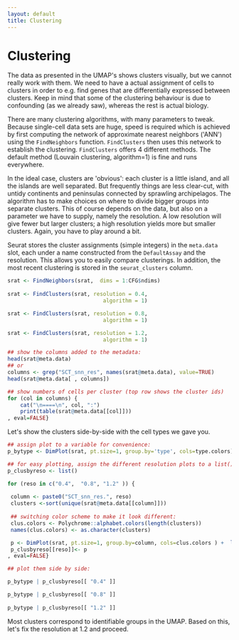 ```yaml
---
layout: default
title: Clustering
---
```


<!-- stuff to make Rmarkdown do what we want:  -->


<!-- load complete state from previous lesson -->


# Clustering

The data as presented in the UMAP's shows clusters visually, but we
cannot really work with them. We need to have a actual assignment of
cells to clusters in order to e.g. find genes that are differentially
expressed between clusters. Keep in mind that some of the clustering
behaviour is due to confounding (as we already saw), whereas the rest is
actual biology.

There are many clustering algorithms, with many parameters to
tweak. Because single-cell data sets are huge, speed is required which
is achieved by first computing the network of approximate nearest
neighbors ('ANN') using the `FindNeighbors` function.  `FindClusters`
then uses this network to establish the clustering. `FindClusters`
offers 4 different methods. The default method (Louvain clustering,
algorithm=1) is fine and runs everywhere. 

In the ideal case, clusters are 'obvious': each cluster is a little
island, and all the islands are well separated. But frequently things
are less clear-cut, with untidy continents and peninsulas connected by
sprawling archipelagos.  The algorithm has to make choices on where to
divide bigger groups into separate clusters.  This of course depends on
the data, but also on a parameter we have to supply, namely the
resolution. A low resolution will give fewer but larger clusters; 
a high resolution yields more but smaller clusters. Again, you have
to play around a bit. 

Seurat stores the cluster assignments (simple integers) in the `meta.data`
slot, each under a name constructed from the `DefaultAssay` and the resolution.
This allows you to easily compare clusterings. In addition, the most recent
clustering is stored in the `seurat_clusters` column. 


```r
srat <- FindNeighbors(srat,  dims = 1:CFG$ndims)
                              
srat <- FindClusters(srat, resolution = 0.4,
                              algorithm = 1)

srat <- FindClusters(srat, resolution = 0.8,
                              algorithm = 1)

srat <- FindClusters(srat, resolution = 1.2,
                              algorithm = 1)

## show the columns added to the metadata:
head(srat@meta.data)
## or
columns <- grep("SCT_snn_res", names(srat@meta.data), value=TRUE)
head(srat@meta.data[ , columns])

## show numbers of cells per cluster (top row shows the cluster ids)
for (col in columns) {
    cat("\n====\n", col, ":")
    print(table(srat@meta.data[[col]]))
, eval=FALSE}
```

Let's show the clusters side-by-side with the cell types we gave you. 

<!--  The assignment to list() is partly because it wouldn't plot ... -->


```r
## assign plot to a variable for convenience:
p_bytype <- DimPlot(srat, pt.size=1, group.by='type', cols=type.colors) 

## for easy plotting, assign the different resolution plots to a list() 
p_clusbyreso <- list()

for (reso in c("0.4",  "0.8", "1.2" )) { 
 
 column <- paste0("SCT_snn_res.", reso)
 clusters <-sort(unique(srat@meta.data[[column]]))
 
 ## switching color scheme to make it look different:
 clus.colors <- Polychrome::alphabet.colors(length(clusters))
 names(clus.colors) <- as.character(clusters)

 p <- DimPlot(srat, pt.size=1, group.by=column, cols=clus.colors ) +  labs(title=reso)
 p_clusbyreso[[reso]]<- p
, eval=FALSE}

## plot them side by side:

p_bytype | p_clusbyreso[[ "0.4" ]] 

p_bytype | p_clusbyreso[[ "0.8" ]] 
 
p_bytype | p_clusbyreso[[ "1.2" ]] 
```



Most clusters correspond to identifiable groups in the UMAP.
Based on this, let's fix the resolution at 1.2 and proceed.

<!-- clustree thing moved to day2  -->

<!-- lastly, save the complete sesssion for the next time -->

